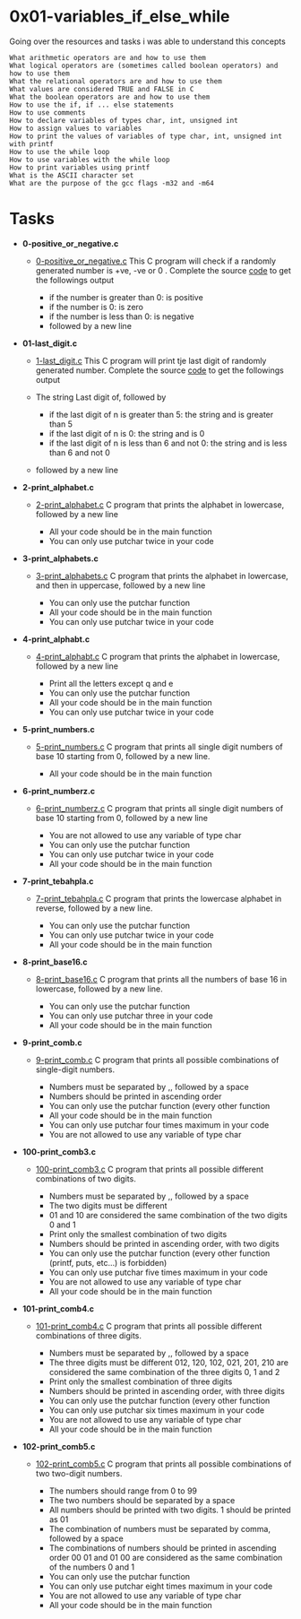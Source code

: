 # 0x01-variables_if_else_while 

Going over the resources and tasks i was able to understand this concepts


    What arithmetic operators are and how to use them
    What logical operators are (sometimes called boolean operators) and how to use them
    What the relational operators are and how to use them
    What values are considered TRUE and FALSE in C
    What the boolean operators are and how to use them
    How to use the if, if ... else statements
    How to use comments
    How to declare variables of types char, int, unsigned int
    How to assign values to variables
    How to print the values of variables of type char, int, unsigned int with printf
    How to use the while loop
    How to use variables with the while loop
    How to print variables using printf
    What is the ASCII character set
    What are the purpose of the gcc flags -m32 and -m64

# Tasks
* **0-positive_or_negative.c**
     * [0-positive_or_negative.c](https://github.com/yared07/low_level_programming/blob/main/0x01-variables_if_else_while/0-positive_or_negative.c) This C program will check if a randomly generated number is +ve, -ve or 0 . Complete the source [code](https://github.com/holbertonschool/0x01.c/blob/master/0-positive_or_negative_c) to get the followings output

        * if the number is greater than 0: is positive
        * if the number is 0: is zero
        * if the number is less than 0: is negative
        * followed by a new line

* **01-last_digit.c**
     * [1-last_digit.c](https://github.com/yared07/low_level_programming/blob/main/0x01-variables_if_else_while/1-last_digit.c) This C program will print tje last digit of randomly generated number. Complete the source [code](https://github.com/holbertonschool/0x01.c/blob/master/1-last_digit_c) to get the followings output

    * The string Last digit of, followed by
        * if the last digit of n is greater than 5: the string and is greater than 5
        * if the last digit of n is 0: the string and is 0
        * if the last digit of n is less than 6 and not 0: the string and is less than 6 and not 0
    * followed by a new line

* **2-print_alphabet.c**
     * [2-print_alphabet.c](https://github.com/yared07/low_level_programming/blob/main/0x01-variables_if_else_while/2-print_alphabet.c) C program that prints the alphabet in lowercase, followed by a new line

        * All your code should be in the main function
        * You can only use putchar twice in your code

* **3-print_alphabets.c**
     * [3-print_alphabets.c](hhttps://github.com/yared07/low_level_programming/blob/main/0x01-variables_if_else_while/3-print_alphabets.c) C program that prints the alphabet in lowercase, and then in uppercase, followed by a new line

        * You can only use the putchar function
        * All your code should be in the main function
        * You can only use putchar twice in your code

* **4-print_alphabt.c**
     * [4-print_alphabt.c](https://github.com/yared07/low_level_programming/blob/main/0x01-variables_if_else_while/4-print_alphabt.c) C program that prints the alphabet in lowercase, followed by a new line

        * Print all the letters except q and e
        * You can only use the putchar function
        * All your code should be in the main function
        * You can only use putchar twice in your code

* **5-print_numbers.c**
     * [5-print_numbers.c](https://github.com/yared07/low_level_programming/blob/main/0x01-variables_if_else_while/5-print_numbers.c) C program that prints all single digit numbers of base 10 starting from 0, followed by a new line.

        * All your code should be in the main function

* **6-print_numberz.c**
     * [6-print_numberz.c](https://github.com/yared07/low_level_programming/blob/main/0x01-variables_if_else_while/6-print_numberz.c) C program that prints all single digit numbers of base 10 starting from 0, followed by a new line

        * You are not allowed to use any variable of type char
        * You can only use the putchar function
        * You can only use putchar twice in your code
        * All your code should be in the main function

* **7-print_tebahpla.c**
     * [7-print_tebahpla.c](https://github.com/yared07/low_level_programming/blob/main/0x01-variables_if_else_while/7-print_tebahpla.c) C program that prints the lowercase alphabet in reverse, followed by a new line.

        * You can only use the putchar function
        * You can only use putchar twice in your code
        * All your code should be in the main function

* **8-print_base16.c**
     * [8-print_base16.c](https://github.com/yared07/low_level_programming/blob/main/0x01-variables_if_else_while/8-print_base16.c) C program that prints all the numbers of base 16 in lowercase, followed by a new line.

        * You can only use the putchar function
        * You can only use putchar three in your code
        * All your code should be in the main function

* **9-print_comb.c**
     * [9-print_comb.c](https://github.com/yared07/low_level_programming/blob/main/0x01-variables_if_else_while/9-print_comb.c) C program that prints all possible combinations of single-digit numbers.

        * Numbers must be separated by ,, followed by a space
        * Numbers should be printed in ascending order
        * You can only use the putchar function (every other function 
        * All your code should be in the main function
        * You can only use putchar four times maximum in your code
        * You are not allowed to use any variable of type char

* **100-print_comb3.c**
     * [100-print_comb3.c](https://github.com/yared07/low_level_programming/blob/main/0x01-variables_if_else_while/100-print_comb3.c) C program that prints all possible different combinations of two digits.

        * Numbers must be separated by ,, followed by a space
        * The two digits must be different
        * 01 and 10 are considered the same combination of the two digits 0 and 1
        * Print only the smallest combination of two digits
        * Numbers should be printed in ascending order, with two digits
        * You can only use the putchar function (every other function (printf, puts, etc…) is forbidden)
        * You can only use putchar five times maximum in your code
        * You are not allowed to use any variable of type char
        * All your code should be in the main function


* **101-print_comb4.c**
     * [101-print_comb4.c](https://github.com/yared07/low_level_programming/blob/main/0x01-variables_if_else_while/101-print_comb4.c) C program that prints all possible different combinations of three digits.

        * Numbers must be separated by ,, followed by a space
        * The three digits must be different 012, 120, 102, 021, 201, 210 are considered the same combination of the three digits 0, 1 and 2
        * Print only the smallest combination of three digits
        * Numbers should be printed in ascending order, with three digits
        * You can only use the putchar function (every other function
        * You can only use putchar six times maximum in your code
        * You are not allowed to use any variable of type char
        * All your code should be in the main function

* **102-print_comb5.c**
     * [102-print_comb5.c](https://github.com/yared07/low_level_programming/blob/main/0x01-variables_if_else_while/102-print_comb5.c) C program that prints all possible combinations of two two-digit numbers.

        * The numbers should range from 0 to 99
        * The two numbers should be separated by a space
        * All numbers should be printed with two digits. 1 should be printed as 01
        * The combination of numbers must be separated by comma, followed by a space
        * The combinations of numbers should be printed in ascending order 00 01 and 01 00 are considered as the same combination of the numbers 0 and 1
        * You can only use the putchar function
        * You can only use putchar eight times maximum in your code
        * You are not allowed to use any variable of type char
        * All your code should be in the main function






